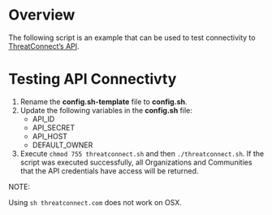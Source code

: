 # Overview

The following script is an example that can be used to test connectivity to [ThreatConnect’s API](https://docs.threatconnect.com/en/latest/index.html).

# Testing API Connectivty

1. Rename the **config.sh-template** file to **config.sh**.
2. Update the following variables in the **config.sh** file:
    - API_ID
    - API_SECRET
    - API_HOST
    - DEFAULT_OWNER
3. Execute `chmod 755 threatconnect.sh` and then `./threatconnect.sh`. If the script was executed successfully, all Organizations and Communities that the API credentials have access will be returned.

NOTE:

Using `sh threatconnect.com` does not work on OSX.
